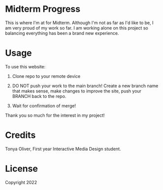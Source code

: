 # Midterm Progress

This is where I'm at for Midterm. Although I'm not as far as I'd like to be, I am very proud of my work so far. I am working alone on this project so balancing everything has been a brand new experience.

# Usage
To use this website:

1. Clone repo to your remote device

2. DO NOT push your work to the main branch! Create a new branch name that makes sense, make changes to improve the site, push your BRANCH back to the repo.

3. Wait for confirmation of merge!

Thank you so much for the interest in my project!

# Credits
Tonya Oliver, First year Interactive Media Design student.

# License
Copyright 2022
